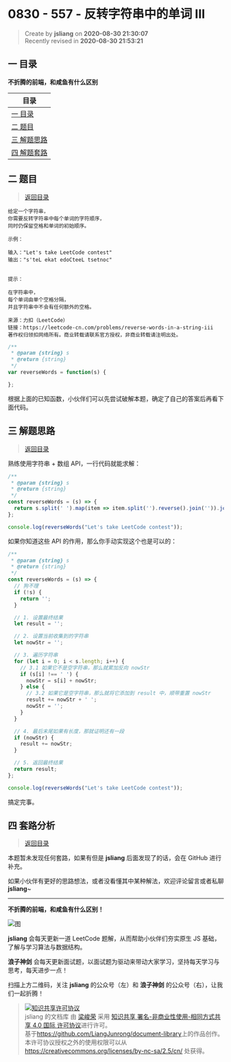 0830 - 557 - 反转字符串中的单词 III
===

> Create by **jsliang** on **2020-08-30 21:30:07**  
> Recently revised in **2020-08-30 21:53:21**

## <a name="chapter-one" id="chapter-one"></a>一 目录

**不折腾的前端，和咸鱼有什么区别**

| 目录 |
| --- |
| [一 目录](#chapter-one) |
| <a name="catalog-chapter-two" id="catalog-chapter-two"></a>[二 题目](#chapter-two) |
| <a name="catalog-chapter-three" id="catalog-chapter-three"></a>[三 解题思路](#chapter-three) |
| <a name="catalog-chapter-four" id="catalog-chapter-four"></a>[四 解题套路](#chapter-four) |

## <a name="chapter-two" id="chapter-two"></a>二 题目

> [返回目录](#chapter-one)

```
给定一个字符串，
你需要反转字符串中每个单词的字符顺序，
同时仍保留空格和单词的初始顺序。

示例：

输入："Let's take LeetCode contest"
输出："s'teL ekat edoCteeL tsetnoc"
 

提示：

在字符串中，
每个单词由单个空格分隔，
并且字符串中不会有任何额外的空格。

来源：力扣（LeetCode）
链接：https://leetcode-cn.com/problems/reverse-words-in-a-string-iii
著作权归领扣网络所有。商业转载请联系官方授权，非商业转载请注明出处。
```

```js
/**
 * @param {string} s
 * @return {string}
 */
var reverseWords = function(s) {

};
```

根据上面的已知函数，小伙伴们可以先尝试破解本题，确定了自己的答案后再看下面代码。

## <a name="chapter-three" id="chapter-three"></a>三 解题思路

> [返回目录](#chapter-one)

熟练使用字符串 + 数组 API，一行代码就能求解：

```js
/**
 * @param {string} s
 * @return {string}
 */
const reverseWords = (s) => {
  return s.split(' ').map(item => item.split('').reverse().join('')).join(' ');
};

console.log(reverseWords("Let's take LeetCode contest"));
```

如果你知道这些 API 的作用，那么你手动实现这个也是可以的：

```js
/**
 * @param {string} s
 * @return {string}
 */
const reverseWords = (s) => {
  // 狗不理
  if (!s) {
    return '';
  }

  // 1. 设置最终结果
  let result = '';

  // 2. 设置当前收集到的字符串
  let nowStr = '';

  // 3. 遍历字符串
  for (let i = 0; i < s.length; i++) {
    // 3.1 如果它不是空字符串，那么就累加反向 nowStr
    if (s[i] !== ' ') {
      nowStr = s[i] + nowStr;
    } else {
      // 3.2 如果它是空字符串，那么就将它添加到 result 中，顺带重置 nowStr
      result += nowStr + ' ';
      nowStr = '';
    }
  }

  // 4. 最后末尾如果有长度，那就证明还有一段
  if (nowStr) {
    result += nowStr;
  }

  // 5. 返回最终结果
  return result;
};

console.log(reverseWords("Let's take LeetCode contest"));
```

搞定完事。

## <a name="chapter-four" id="chapter-four"></a>四 套路分析

> [返回目录](#chapter-one)

本题暂未发现任何套路，如果有但是 **jsliang** 后面发现了的话，会在 GitHub 进行补充。

如果小伙伴有更好的思路想法，或者没看懂其中某种解法，欢迎评论留言或者私聊 **jsliang**~

---

**不折腾的前端，和咸鱼有什么区别！**

![图](https://github.com/LiangJunrong/document-library/blob/master/public-repertory/img/z-index-small.png?raw=true)

**jsliang** 会每天更新一道 LeetCode 题解，从而帮助小伙伴们夯实原生 JS 基础，了解与学习算法与数据结构。

**浪子神剑** 会每天更新面试题，以面试题为驱动来带动大家学习，坚持每天学习与思考，每天进步一点！

扫描上方二维码，关注 **jsliang** 的公众号（左）和 **浪子神剑** 的公众号（右），让我们一起折腾！

> <a rel="license" href="http://creativecommons.org/licenses/by-nc-sa/4.0/"><img alt="知识共享许可协议" style="border-width:0" src="https://i.creativecommons.org/l/by-nc-sa/4.0/88x31.png" /></a><br /><span xmlns:dct="http://purl.org/dc/terms/" property="dct:title">jsliang 的文档库</span> 由 <a xmlns:cc="http://creativecommons.org/ns#" href="https://github.com/LiangJunrong/document-library" property="cc:attributionName" rel="cc:attributionURL">梁峻荣</a> 采用 <a rel="license" href="http://creativecommons.org/licenses/by-nc-sa/4.0/">知识共享 署名-非商业性使用-相同方式共享 4.0 国际 许可协议</a>进行许可。<br />基于<a xmlns:dct="http://purl.org/dc/terms/" href="https://github.com/LiangJunrong/document-library" rel="dct:source">https://github.com/LiangJunrong/document-library</a>上的作品创作。<br />本许可协议授权之外的使用权限可以从 <a xmlns:cc="http://creativecommons.org/ns#" href="https://creativecommons.org/licenses/by-nc-sa/2.5/cn/" rel="cc:morePermissions">https://creativecommons.org/licenses/by-nc-sa/2.5/cn/</a> 处获得。